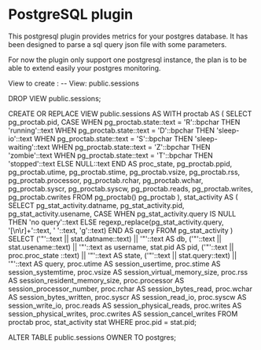 # PostgreSQL plugin

This postgresql plugin provides metrics for your postgres database. It has been designed to parse a sql query json file with some parameters.

For now the plugin only support one postgresql instance, the plan is to be able to extend easily your postgres monitoring.



View to create :
-- View: public.sessions

DROP VIEW public.sessions;

CREATE OR REPLACE VIEW public.sessions AS
 WITH proctab AS (
         SELECT pg_proctab.pid,
                CASE
                    WHEN pg_proctab.state::text = 'R'::bpchar THEN 'running'::text
                    WHEN pg_proctab.state::text = 'D'::bpchar THEN 'sleep-io'::text
                    WHEN pg_proctab.state::text = 'S'::bpchar THEN 'sleep-waiting'::text
                    WHEN pg_proctab.state::text = 'Z'::bpchar THEN 'zombie'::text
                    WHEN pg_proctab.state::text = 'T'::bpchar THEN 'stopped'::text
                    ELSE NULL::text
                END AS proc_state,
            pg_proctab.ppid,
            pg_proctab.utime,
            pg_proctab.stime,
            pg_proctab.vsize,
            pg_proctab.rss,
            pg_proctab.processor,
            pg_proctab.rchar,
            pg_proctab.wchar,
            pg_proctab.syscr,
            pg_proctab.syscw,
            pg_proctab.reads,
            pg_proctab.writes,
            pg_proctab.cwrites
           FROM pg_proctab() pg_proctab
        ), stat_activity AS (
         SELECT pg_stat_activity.datname,
            pg_stat_activity.pid,
            pg_stat_activity.usename,
                CASE
                    WHEN pg_stat_activity.query IS NULL THEN 'no query'::text
                    ELSE regexp_replace(pg_stat_activity.query, '[\n\r]+'::text, ' '::text, 'g'::text)
                END AS query
           FROM pg_stat_activity
        )
 SELECT ('"'::text || stat.datname::text) || '"'::text AS db,
    ('"'::text || stat.usename::text) || '"'::text as username,
    stat.pid AS pid,
    ('"'::text || proc.proc_state ::text) || '"'::text AS state,
    ('"'::text || stat.query::text) || '"'::text AS query,
    proc.utime AS session_usertime,
    proc.stime AS session_systemtime,
    proc.vsize AS session_virtual_memory_size,
    proc.rss AS session_resident_memory_size,
    proc.processor AS session_processor_number,
    proc.rchar AS session_bytes_read,
    proc.wchar AS session_bytes_written,
    proc.syscr AS session_read_io,
    proc.syscw AS session_write_io,
    proc.reads AS session_physical_reads,
    proc.writes AS session_physical_writes,
    proc.cwrites AS session_cancel_writes
   FROM proctab proc,
    stat_activity stat
  WHERE proc.pid = stat.pid;

ALTER TABLE public.sessions
  OWNER TO postgres;
